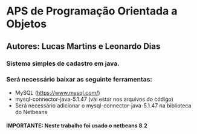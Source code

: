 # APS de Programação Orientada a Objetos

## Autores: Lucas Martins e Leonardo Dias

### Sistema simples de cadastro em java.
### Será necessário baixar as seguinte ferramentas:
- MySQL (https://www.mysql.com/)
- mysql-connector-java-5.1.47 (vai estar nos arquivos do código)
- Será necessário adicionar o mysql-connector-java-5.1.47 na biblioteca do Netbeans
#### IMPORTANTE: Neste trabalho foi usado o netbeans 8.2
